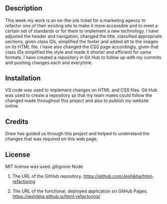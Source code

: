 # <HTML-REFACTORING-FOR-HORISEON>

## Description

This week my work is an on-the-job ticket for a marketing agency to refactor one of their existing site to make it more accessible and to meet a certain set of standards or for them to implement a new technology.
I have adjusted the header and navigation, changed the title, classified appropriate sections, given class IDs, simplified the footer and added alt to the images on its HTML file. I have also changed the CSS page accordingly, given that class IDs simplified the style and made it shorter and efficient for same formats. I have created a repository in Git Hub to follow up with my commits and pushing changes each and everytime.


## Installation
VS code was used to implement changes on HTML and CSS files.
Git Hub was used to create a repository so that my team mates could follow the changed made throughout this project and also to publish my website online.


## Credits

Drew has guided us through this project and helped to understand the changes that was required on this web page.

## License

MIT license was used.
gitignore Node


1. The URL of the GitHub repository.
https://github.com/Jeshikha/html-refactoring


2. The URL of the functional, deployed application on GitHub Pages.
https://jeshikha.github.io/html-refactoring/